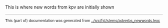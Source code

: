 This is where new words from kpv are initially shown








* * *
<small>This (part of) documentation was generated from [../src/fst/stems/adverbs_newwords.lexc](http://github.com/giellalt/lang-koi/blob/main/../src/fst/stems/adverbs_newwords.lexc)</small>